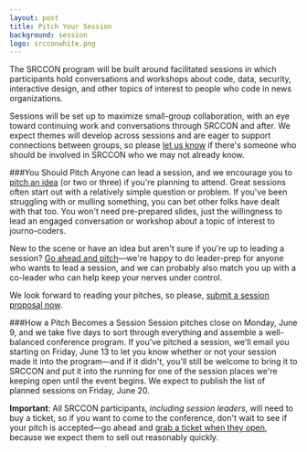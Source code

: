 ```yaml
---
layout: post
title: Pitch Your Session
background: session
logo: srcconwhite.png
---
```

The SRCCON program will be built around facilitated sessions in which participants hold conversations and workshops about code, data, security, interactive design, and other topics of interest to people who code in news organizations.

Sessions will be set up to maximize small-group collaboration, with an eye toward continuing work and conversations through SRCCON and after. We expect themes will develop across sessions and are eager to support connections between groups, so please [let us know](mailto:source@mozillafoundation.org) if there's someone who should be involved in SRCCON who we may not already know.

###You Should Pitch
Anyone can lead a session, and we encourage you to [pitch an idea](/pitch) (or two or three) if you're planning to attend. Great sessions often start out with a relatively simple question or problem. If you've been struggling with or mulling something, you can bet other folks have dealt with that too. You won't need pre-prepared slides, just the willingness to lead an engaged conversation or workshop about a topic of interest to journo-coders.

New to the scene or have an idea but aren't sure if you're up to leading a session? [Go ahead and pitch](/pitch)—we're happy to do leader-prep for anyone who wants to lead a session, and we can probably also match you up with a co-leader who can help keep your nerves under control.

We look forward to reading your pitches, so please, [submit a session proposal now](/pitch).

###How a Pitch Becomes a Session
Session pitches close on Monday, June 9, and we take five days to sort through everything and assemble a well-balanced conference program. If you've pitched a session, we'll email you starting on Friday, June 13 to let you know whether or not your session made it into the program—and if it didn't, you'll still be welcome to bring it to SRCCON and put it into the running for one of the session places we're keeping open until the event begins. We expect to publish the list of planned sessions on Friday, June 20.

**Important**: All SRCCON participants, _including session leaders_, will need to buy a ticket, so if you want to come to the conference, don't wait to see if your pitch is accepted—go ahead and [grab a ticket when they open](/register), because we expect them to sell out reasonably quickly.
